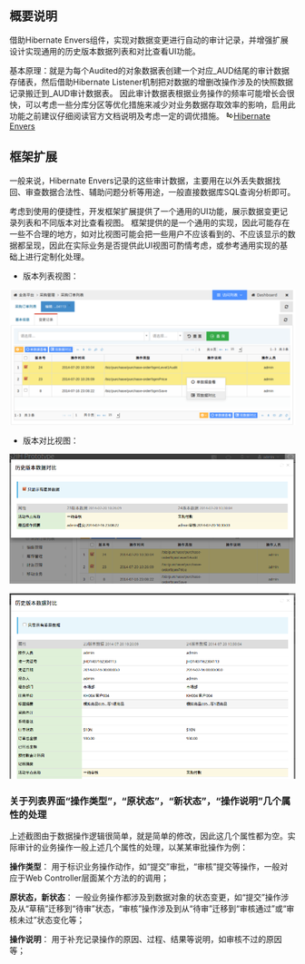 ## 概要说明

借助Hibernate Envers组件，实现对数据变更进行自动的审计记录，并增强扩展设计实现通用的历史版本数据列表和对比查看UI功能。

基本原理：就是为每个Audited的对象数据表创建一个对应_AUD结尾的审计数据存储表，然后借助Hibernate Listener机制把对数据的增删改操作涉及的快照数据记录搬迁到_AUD审计数据表。
因此审计数据表根据业务操作的频率可能增长会很快，可以考虑一些分库分区等优化措施来减少对业务数据存取效率的影响，启用此功能之前建议仔细阅读官方文档说明及考虑一定的调优措施。
[![link](images/link.gif)Hibernate Envers](http://docs.jboss.org/hibernate/orm/4.1/devguide/en-US/html/ch15.html)

## 框架扩展

一般来说，Hibernate Envers记录的这些审计数据，主要用在以外丢失数据找回、审查数据合法性、辅助问题分析等用途，一般直接数据库SQL查询分析即可。

考虑到使用的便捷性，开发框架扩展提供了一个通用的UI功能，展示数据变更记录列表和不同版本对比查看视图。
框架提供的是一个通用的实现，因此可能存在一些不合理的地方，如对比视图可能会把一些用户不应该看到的、不应该显示的数据都呈现，因此在实际业务是否提供此UI视图可酌情考虑，或参考通用实现的基础上进行定制化处理。

* 版本列表视图：

![audit-list](images/audit-list.png)

* 版本对比视图：

![audit-compare](images/audit-compare.png)

![audit-compare](images/audit-compare-more.png)

### 关于列表界面“操作类型”，“原状态”，“新状态”，“操作说明”几个属性的处理

上述截图由于数据操作逻辑很简单，就是简单的修改，因此这几个属性都为空。实际审计的业务操作一般上述几个属性的处理，以某某审批操作为例：

**操作类型**： 用于标识业务操作动作，如“提交”审批，“审核”提交等操作，一般对应于Web Controller层面某个方法的的调用；

**原状态，新状态**： 一般业务操作都涉及到数据对象的状态变更，如“提交”操作涉及从“草稿”迁移到“待审”状态，“审核”操作涉及到从“待审”迁移到“审核通过”或“审核未过”状态变化等；

**操作说明**： 用于补充记录操作的原因、过程、结果等说明，如审核不过的原因等；
